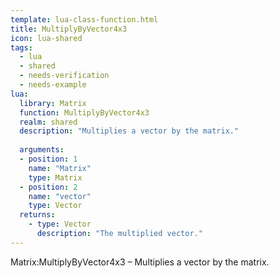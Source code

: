 ```yaml
---
template: lua-class-function.html
title: MultiplyByVector4x3
icon: lua-shared
tags:
  - lua
  - shared
  - needs-verification
  - needs-example
lua:
  library: Matrix
  function: MultiplyByVector4x3
  realm: shared
  description: "Multiplies a vector by the matrix."
  
  arguments:
  - position: 1
    name: "Matrix"
    type: Matrix
  - position: 2
    name: "vector"
    type: Vector
  returns:
    - type: Vector
      description: "The multiplied vector."
---
```


<div class="lua__search__keywords">
Matrix:MultiplyByVector4x3 &#x2013; Multiplies a vector by the matrix.
</div>
